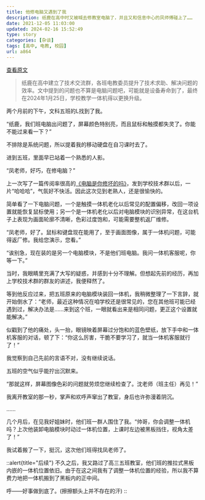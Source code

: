 ```yaml
---
title: 他修电脑又遇到了我
description: 纸鹿在高中时又被喊去修教室电脑了，并且又和信息中心的凤师傅碰上了……
date: 2021-12-05 11:03:00
updated: 2024-02-16 15:52:49
type: story
categories: [杂谈]
tags: [高中, 电教, 校园]
url: a864
---
```


[查看原文](https://mp.weixin.qq.com/s/MT7HRrfd3hUfnC7zegFbQQ)

> 纸鹿在高中建立了技术交流群，各班电教委员提升了技术求助、解决问题的效率。文中提到的问题也不算是电脑问题吧，可能就是设备寿命到了，最终在2024年1月25日，学校教学一体机得以更换升级。

两个月前的下午，文科五班的L找到了我。

“纸鹿，我们班电脑出问题了，屏幕颜色特别亮，而且鼠标和触摸都失灵了。你能不能过来看一下？”

不排除是系统问题，所以提着我的移动硬盘在自习课时去了。

进到五班，里面早已站着一个熟悉的人影。

“凤老师，好巧，在修电脑？”

上一次写了一篇传阅率很高的[《电脑是你修坏的吗》](/2021/classroom-pc-1)，发到学校技术群以后，一片“哈哈哈”，气氛好不快活。因此这次见到老熟人，还是很愉快的。

简单看了一下电脑问题，一个是触摸一体机老化以后常见的配置偏移，改回一项设置就能恢复鼠标使用；另一个是一体机老化以后对电脑模块的识别异常，在这台机子上表现为画面轮廓不清晰，色彩过度饱和，可能需要整机返厂维修。

“凤老师，好了。鼠标和键盘现在能用了，至于画面图像，属于一体机问题，可能得返厂修。我给您演示，您看。”

“诶别急，现在装的是另一个电脑模块，不是他们班电脑。我问一体机客服呢，你等一下。”

当时，我眼睛里充满了大写的疑惑，并感到十分不理解。但想起先前的经历，再加上学校技术群的群友的讲述，我便释然了。

等到他反应过来，把五班原来的电脑模块装回一体机，我稍微整理了一下言辞，就开始倒水了：“老师，最近这种情况在咱学校还是很常见的，您在其他班可能已经遇到过，解决办法是……来到这个班，一眼就看出来是相同问题，更正这个设置就能解决。”

似戳到了他的痛处，头一抬，眼镜映着屏幕过分饱和的蓝色壁纸，放下手中和一体机客服的对话，顿了下：“你这么厉害，干脆不要学习了，就当一体机客服就行了！”

我觉察到自己先前的言语不对，没有继续说话。

五班的空气似乎能拧出沉默来。

“那就这样，屏幕图像色彩的问题就劳烦您继续检查了。沈老师（班主任）再见！”

我离开教室的那一秒，掌声和欢呼声窜出了教室，身后也许弥漫着阴沉。

……

几个月后，在见我好姐妹时，他们班一群人围住了我。“帅哥，你会调整一体机吗？上次他装卸电脑模块时动过一体机位置，上课时左边被黑板挡住，视角太差了！”

我试着搬了一下，挺沉，这次他们班得找凤老师了。

::alert{title="后续"}
不久之后，我又路过了高三五班教室，他们班的推拉式黑板内嵌的一体机位置依旧。由于在这之间我有了调整一体机位置的经验，所以我不算费力地把一体机搬到了黑板内的正中间。

呼——好事做到底了。(擦擦额头上并不存在的汗)
::
